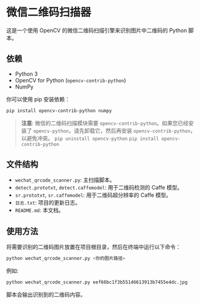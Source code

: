 # 微信二维码扫描器

这是一个使用 OpenCV 的微信二维码扫描引擎来识别图片中二维码的 Python 脚本。

## 依赖

- Python 3
- OpenCV for Python (`opencv-contrib-python`)
- NumPy

你可以使用 pip 安装依赖：
```bash
pip install opencv-contrib-python numpy
```
> **注意**: 微信的二维码扫描模块需要 `opencv-contrib-python`。如果您已经安装了 `opencv-python`，请先卸载它，然后再安装 `opencv-contrib-python`，以避免冲突。
> `pip uninstall opencv-python`
> `pip install opencv-contrib-python`

## 文件结构

- `wechat_qrcode_scanner.py`: 主扫描脚本。
- `detect.prototxt`, `detect.caffemodel`: 用于二维码检测的 Caffe 模型。
- `sr.prototxt`, `sr.caffemodel`: 用于二维码超分辨率的 Caffe 模型。
- `日志.txt`: 项目的更新日志。
- `README.md`: 本文档。

## 使用方法

将需要识别的二维码图片放置在项目根目录，然后在终端中运行以下命令：

```bash
python wechat_qrcode_scanner.py <你的图片路径>
```

例如:
```bash
python wechat_qrcode_scanner.py eef66bc1f3b55146613913b7455e4dc.jpg
```

脚本会输出识别到的二维码内容。 